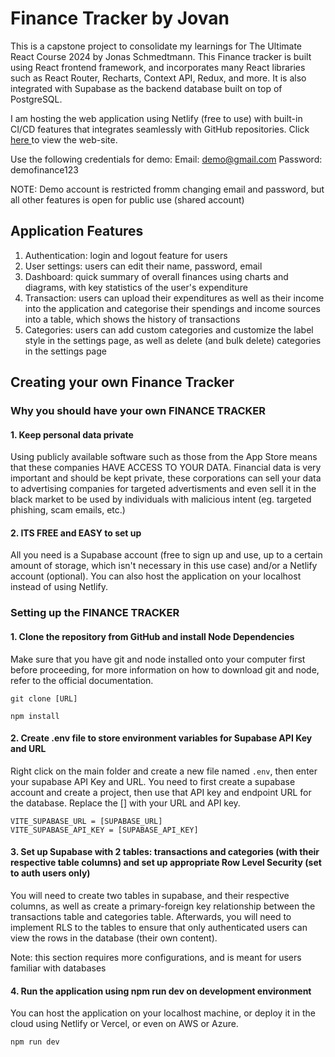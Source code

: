 # Finance Tracker by Jovan

This is a capstone project to consolidate my learnings for The Ultimate React Course 2024 by Jonas Schmedtmann. This Finance tracker is built using React frontend framework, and incorporates many React libraries such as React Router, Recharts, Context API, Redux, and more. It is also integrated with Supabase as the backend database built on top of PostgreSQL.

I am hosting the web application using Netlify (free to use) with built-in CI/CD features that integrates seamlessly with GitHub repositories. Click <a href="https://snazzy-chebakia-6a115c.netlify.app"> here </a> to view the web-site.

Use the following credentials for demo:
Email: demo@gmail.com
Password: demofinance123

NOTE: Demo account is restricted fromm changing email and password, but all other features is open for public use (shared account)

## Application Features

1. Authentication: login and logout feature for users
2. User settings: users can edit their name, password, email
3. Dashboard: quick summary of overall finances using charts and diagrams, with key statistics of the user's expenditure
4. Transaction: users can upload their expenditures as well as their income into the application and categorise their spendings and income sources into a table, which shows the history of transactions
5. Categories: users can add custom categories and customize the label style in the settings page, as well as delete (and bulk delete) categories in the settings page

## Creating your own Finance Tracker

### Why you should have your own FINANCE TRACKER

#### 1. Keep personal data private

Using publicly available software such as those from the App Store means that these companies HAVE ACCESS TO YOUR DATA. Financial data is very important and should be kept private, these corporations can sell your data to advertising companies for targeted advertisments and even sell it in the black market to be used by individuals with malicious intent (eg. targeted phishing, scam emails, etc.)

#### 2. ITS FREE and EASY to set up

All you need is a Supabase account (free to sign up and use, up to a certain amount of storage, which isn't necessary in this use case) and/or a Netlify account (optional). You can also host the application on your localhost instead of using Netlify.

### Setting up the FINANCE TRACKER

#### 1. Clone the repository from GitHub and install Node Dependencies
Make sure that you have git and node installed onto your computer first before proceeding, for more information on how to download git and node, refer to the official documentation.
```     
git clone [URL]
```
```
npm install
```

#### 2. Create .env file to store environment variables for Supabase API Key and URL
Right click on the main folder and create a new file named `.env`, then enter your supabase API Key and URL. You need to first create a supabase account and create a project, then use that API key and endpoint URL for the database. Replace the [] with your URL and API key.
```
VITE_SUPABASE_URL = [SUPABASE_URL]
VITE_SUPABASE_API_KEY = [SUPABASE_API_KEY]
```

#### 3. Set up Supabase with 2 tables: transactions and categories (with their respective table columns) and set up appropriate Row Level Security (set to auth users only)
You will need to create two tables in supabase, and their respective columns, as well as create a primary-foreign key relationship between the transactions table and categories table. Afterwards, you will need to implement RLS to the tables to ensure that only authenticated users can view the rows in the database (their own content). 

Note: this section requires more configurations, and is meant for users familiar with databases

#### 4. Run the application using npm run dev on development environment
You can host the application on your localhost machine, or deploy it in the cloud using Netlify or Vercel, or even on AWS or Azure.
```
npm run dev
```
